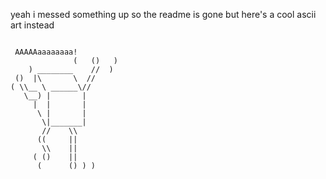 yeah i messed something up so the readme is gone but here's a cool 
ascii art instead

```

 AAAAAaaaaaaaa!
              (   ()   )
    ) ________    //  )
 ()  |\       \  //
( \\__ \ ______\//
   \__) |       |
     |  |       |
      \ |       |
       \|_______|
       //    \\
      ((     ||
       \\    ||
     ( ()    ||
      (      () ) )

```
